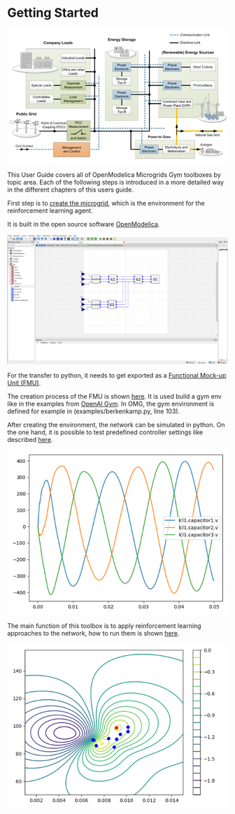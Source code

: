 #  Getting Started
![](../pictures/microgrid.jpg)

This User Guide covers all of OpenModelica Microgrids Gym toolboxes by topic area. Each of the following steps is introduced in a more detailed way in the different chapters of this users guide. 


First step is to [create the microgrid](OpenModelica.html), which is the environment for the reinforcement learning agent.

It is built in the open source software [OpenModelica](https://www.openmodelica.org/). 

![](../pictures/network.png)

For the transfer to python, it needs to get exported as a [Functional Mock-up Unit (FMU)](https://fmi-standard.org/).

The creation process of the FMU is shown [here](fmu.html). It is used build a gym env like in the examples from [OpenAI Gym](https://gym.openai.com/).
In OMG, the gym environment is defined for example in (examples/berkenkamp.py, line 103).

After creating the environment, the network can be simulated in python. On the one hand, it is possible to test predefined controller settings like described [here](examples.html#staticctrl-py).

![](../pictures/abc.png)
 
The main function of this toolbox is to apply reinforcement learning approaches to the network, how to run them is shown [here](examples.html#berkenkamp-py).
 
![](../pictures/kp_kp_J.png)